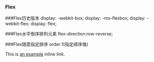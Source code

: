 ### Flex

###Flex历史版本
display: -webkit-box;
display: -ms-flexbox;
display: -webkit-flex;
display: flex;

###Flex水平倒序排列元素
flex-direction:row-reverse;

###Flex随意指定排序
order:1(指定顺序值)

This is [an example](http://example.com/ "Title") inline link.